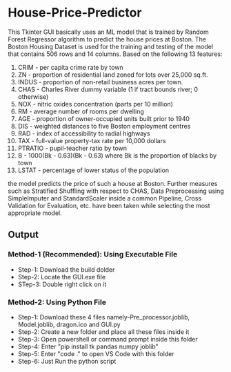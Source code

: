 # **House-Price-Predictor**

This Tkinter GUI basically uses an ML model that is trained by Random Forest Regressor algorithm to predict the house prices at Boston. The Boston Housing Dataset is used for the training and testing of the model that contains 506 rows and 14 columns. Based on the following 13 features:

1. CRIM - per capita crime rate by town
2. ZN - proportion of residential land zoned for lots over 25,000 sq.ft.
3. INDUS - proportion of non-retail business acres per town.
4. CHAS - Charles River dummy variable (1 if tract bounds river; 0 otherwise)
5. NOX - nitric oxides concentration (parts per 10 million)
6. RM - average number of rooms per dwelling
7. AGE - proportion of owner-occupied units built prior to 1940
8. DIS - weighted distances to five Boston employment centres
9. RAD - index of accessibility to radial highways
10. TAX - full-value property-tax rate per 10,000 dollars
11. PTRATIO - pupil-teacher ratio by town
12. B - 1000(Bk - 0.63)(Bk - 0.63) where Bk is the proportion of blacks by town
13. LSTAT - percentage of lower status of the population

the model predicts the price of such a house at Boston. Further measures such as Stratified Shuffling with respect to CHAS, Data Preprocessing using SimpleImputer and StandardScaler inside a common Pipeline, Cross Validation for Evaluation, etc. have been taken while selecting the most appropriate model.


## **Output** 

### **Method-1 (Recommended): Using Executable File**
* Step-1: Download the build dolder
* Step-2: Locate the GUI.exe file
* STep-3: Double right click on it  
### **Method-2: Using Python File**
* Step-1: Download these 4 files namely-Pre_processor.joblib, Model.joblib, dragon.ico and GUI.py
* Step-2: Create a new folder and place all these files inside it
* Step-3: Open powershell or command prompt inside this folder
* Step-4: Enter "pip install tk pandas numpy joblib"
* Step-5: Enter "code ." to open VS Code with this folder
* Step-6: Just Run the python script 
